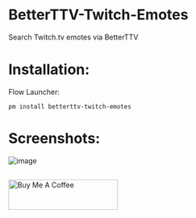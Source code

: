 # BetterTTV-Twitch-Emotes
Search Twitch.tv emotes via BetterTTV

# Installation:

Flow Launcher:
```
pm install betterttv-twitch-emotes
```

# Screenshots:
![image](https://user-images.githubusercontent.com/535299/151774690-5ad7dc80-ee6c-4fc4-a2e7-d1327dbecd60.png)

##
<a href="https://www.buymeacoffee.com/garulf" target="_blank"><img src="https://cdn.buymeacoffee.com/buttons/v2/default-green.png" alt="Buy Me A Coffee" style="height: 60px !important;width: 217px !important;" ></a>
